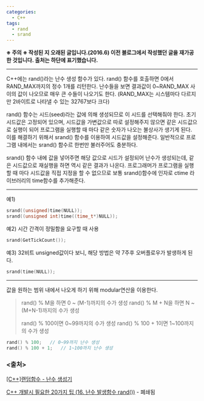 ```yaml
---
categories:
  - C++
tags:
  - rand
  - srand
---
```

**※ 주의 ※ 작성된 지 오래된 글입니다.(2016.6) 이전 블로그에서 작성했던 글을 재가공한 것입니다. 출처는 하단에 표기했습니다.**

---

C++에는 rand()라는 난수 생성 함수가 있다. rand() 함수를 호출하면 0에서 RAND_MAX까지의 정수 1개를 리턴한다. 난수들을 보면 결과값이 0~RAND_MAX 사이의 값이 나오므로 매우 큰 수들이 나오기도 한다. (RAND_MAX는 시스템마다 다르지만 2바이트로 나타낼 수 있는 32767보다 크다)

rand() 함수는 시드(seed)라는 값에 의해 생성되므로 이 시드를 선택해줘야 한다. 초기 시드값은 고정되어 있으며, 시드값을 가변값으로 따로 설정해주지 않으면 같은 시드값으로 실행이 되어 프로그램을 실행할 때 마다 같은 숫자가 나오는 불상사가 생기게 된다. 이를 해결하기 위해서 srand() 함수를 이용하여 시드값을 설정해준다. 일반적으로 프로그램 내에서는 srand() 함수르 한번만 불러주어도 충분하다.

srand() 함수 내에 값을 넣어주면 해당 값으로 시드가 설정되어 난수가 생성되는데, 같은 시드값으로 재실행을 하면 역시 같은 결과가 나온다. 프로그래머가 프로그램을 실행할 때 마다 시드값을 직접 지정을 할 수 없으므로 보통 srand()함수에 인자로 ctime 라이브러리의 time함수를 추가해준다.

---

예1)
```cpp
srand((unsigned)time(NULL));
srand((unsigned int)time((time_t*)NULL));
```
예2) 시간 간격이 정밀함을 요구할 때 사용
```cpp
srand(GetTickCount());
```
예3) 32비트 unsigned값이다 보니, 해당 방법은 약 7주후 오버플로우가 발생하게 된다.
```cpp
srand(time(NULL));
```

---

값을 원하는 범위 내에서 나오게 하기 위해 modular연산을 이용한다.

>rand() % M을 하면 0 ~ (M-1)까지의 수가 생성
>rand() % M + N을 하면 N ~ (M+N-1)까지의 수가 생성
>
>rand() % 100이면 0~99까지의 수가 생성
>rand() % 100 + 1이면 1~100까지의 수가 생성

```cpp
rand() % 100;	// 0~99까지 난수 생성
rand() % 100 + 1;	// 1~100까지 난수 생성
```

### <출처>

[[C++]랜덤함수 - 난수 생성기](http://arer.tistory.com/10)

[C++ 개발시 필요한 20가지 팁 (16. 난수 발생함수 rand())](http://yowon009.tistory.com/305)  - 폐쇄됨

